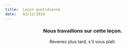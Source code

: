 ```yaml
---
title:  Leçon quotidienne
date:   03/12/2018
---
```


### <center>Nous travaillons sur cette leçon.</center>
<center>Revenez plus tard, s'il vous plaît.</center>